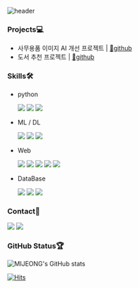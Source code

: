 ![header](https://capsule-render.vercel.app/api?type=waving&color=timeGradient&text=Welcome%20to%20MIJEONG's%20GitHub%20&animation=twinkling&fontSize=30&fontAlignY=40&fontAlign=70&height=250)


### Projects💻
- 사무용품 이미지 AI 개선 프로젝트 | [🔗github](https://github.com/DaonWoori/OptimizedOfficeAI)
- 도서 추천 프로젝트 | [🔗github](https://github.com/DaonWoori/book_recommendation)

### Skills🛠️
- python

  <img src="https://img.shields.io/badge/Python-3776AB?style=flat-square&logo=Python&logoColor=white"/> <img src="https://img.shields.io/badge/Pandas-150458?style=flat-square&logo=pandas&logoColor=white"/> <img src="https://img.shields.io/badge/Numpy-013243?style=flat-square&logo=Numpy&logoColor=white"/> 

- ML / DL
 
   <img src="https://img.shields.io/badge/Keras-D00000?style=flat-square&logo=keras&logoColor=white"/>  <img src="https://img.shields.io/badge/Tensorflow-FF6F00?style=flat-square&logo=Tensorflow&logoColor=white"/> <img src="https://img.shields.io/badge/Scikit_learn-F7931E?style=flat-square&logo=scikit-learn&logoColor=white"/> 

- Web

  <img src="https://img.shields.io/badge/HTML-E34F26?style=flat-square&logo=HTML5&logoColor=white"/> <img src="https://img.shields.io/badge/CSS-1572B6?style=flat-square&logo=CSS3&logoColor=white"/>  <img src="https://img.shields.io/badge/Django-092E20?style=flat-square&logo=django&logoColor=white"/>  <img src="https://img.shields.io/badge/Flask-000000?style=flat-square&logo=flask&logoColor=white"/>  <img src="https://img.shields.io/badge/Bootstrap4-7952B3?style=flat-square&logo=bootstrap&logoColor=white"/>

- DataBase

  <img src="https://img.shields.io/badge/SQLite-003B57?style=flat-square&logo=sqlite&logoColor=white"/>  <img src="https://img.shields.io/badge/MongoDB-47A248?style=flat-square&logo=mongodb&logoColor=white"/>  <img src="https://img.shields.io/badge/MySQL-4479A1?style=flat-square&logo=mysql&logoColor=white"/> 

### Contact📲 
<a href="https://up-in-the-air.tistory.com/" target="_blank"><img src="https://img.shields.io/badge/Tistory-orange?style=flat-square&logo=tistory&logoColor=white"/></a>
<a href="mailto:alwjd7858@gmail.com"><img src="https://img.shields.io/badge/Gmail-EA4335?style=flat-square&logo=Gmail&logoColor=white&link=mailto:alwjd7858@gmail.com"/></a>

### GitHub Status🏆
![MIJEONG's GitHub stats](https://github-readme-stats.vercel.app/api?username=DaonWoori&show_icons=true&theme=transparent&count_private=true)

[![Hits](https://hits.seeyoufarm.com/api/count/incr/badge.svg?url=https%3A%2F%2Fgithub.com%2FDaonWoori&count_bg=%2315678D&title_bg=%230C0C0C&icon=github.svg&icon_color=%23FFFCFC&title=GitHub&edge_flat=true)](https://hits.seeyoufarm.com)


<!--
**DaonWoori/DaonWoori** is a ✨ _special_ ✨ repository because its `README.md` (this file) appears on your GitHub profile.

Here are some ideas to get you started:

- 🔭 I’m currently working on ...
- 🌱 I’m currently learning ...
- 👯 I’m looking to collaborate on ...
- 🤔 I’m looking for help with ...
- 💬 Ask me about ...
- 📫 How to reach me: ...
- 😄 Pronouns: ...
- ⚡ Fun fact: ...
-->
